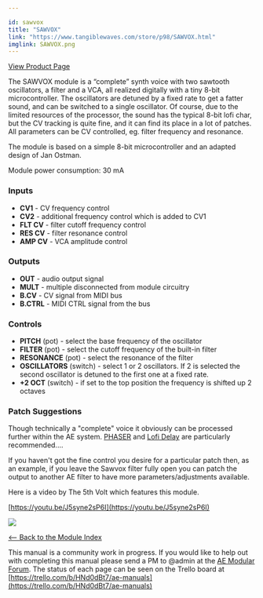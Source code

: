 ```yaml
---

id: sawvox
title: "SAWVOX"
link: "https://www.tangiblewaves.com/store/p98/SAWVOX.html"
imglink: SAWVOX.png
---
```



[View Product Page](https://www.tangiblewaves.com/store/p98/SAWVOX.html)

The SAWVOX module is a “complete” synth voice with two sawtooth oscillators, a filter and a VCA, all realized digitally with a tiny 8-bit microcontroller. The oscillators are detuned by a fixed rate to get a fatter sound, and can be switched to a single oscillator. Of course, due to the limited resources of the processor, the sound has the typical 8-bit lofi char, but the CV tracking is quite fine, and it can find its place in a lot of patches. All parameters can be CV controlled, eg. filter frequency and resonance.

The module is based on a simple 8-bit microcontroller and an adapted design of Jan Ostman.

Module power consumption: 30 mA

### Inputs

*   **CV1** - CV frequency control
*   **CV2** - additional frequency control which is added to CV1
*   **FLT CV** - filter cutoff frequency control
*   **RES CV** - filter resonance control
*   **AMP CV** - VCA amplitude control

### Outputs

*   **OUT** - audio output signal
*   **MULT** - multiple disconnected from module circuitry
*   **B.CV** - CV signal from MIDI bus
*   **B.CTRL** - MIDI CTRL signal from the bus

### Controls

*   **PITCH** (pot) - select the base frequency of the oscillator
*   **FILTER** (pot) - select the cutoff frequency of the built-in filter
*   **RESONANCE** (pot) - select the resonance of the filter
*   **OSCILLATORS** (switch) - select 1 or 2 oscillators. If 2 is selected the second oscillator is detuned to the first one at a fixed rate.
*   **+2 OCT** (switch) - if set to the top position the frequency is shifted up 2 octaves

### Patch Suggestions

Though technically a "complete" voice it obviously can be processed further within the AE system. [PHASER](https://wiki.aemodular.com/pmwiki.php/AeManual/PHASER) and [Lofi Delay](https://wiki.aemodular.com/pmwiki.php/AeManual/DELAY) are particularly recommended....

If you haven't got the fine control you desire for a particular patch then, as an example, if you leave the Sawvox filter fully open you can patch the output to another AE filter to have more parameters/adjustments available.

Here is a video by The 5th Volt which features this module.

[https://youtu.be/J5syne2sP6I](https://youtu.be/J5syne2sP6I)

[![](/images/th00---SAWVOX.png.jpg)](https://wiki.aemodular.com/uploads/AeManual/SAWVOX/SAWVOX.png "SAWVOX")

[<-- Back to the Module Index](https://wiki.aemodular.com/pmwiki.php/AeManual/Modules)

This manual is a community work in progress. If you would like to help out with completing this manual please send a PM to @admin at the [AE Modular Forum](http://forum.aemodular.com). The status of each page can be seen on the Trello board at [https://trello.com/b/HNd0dBt7/ae-manuals](https://trello.com/b/HNd0dBt7/ae-manuals)